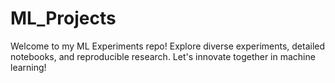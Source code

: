 # ML_Projects
Welcome to my ML Experiments repo! Explore diverse experiments, detailed notebooks, and reproducible research. Let's innovate together in machine learning!

